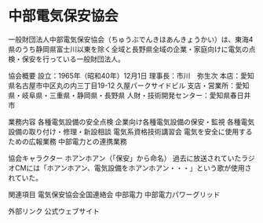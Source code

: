 # 中部電気保安協会

一般財団法人中部電気保安協会（ちゅうぶでんきほあんきょうかい）は、東海4県のうち静岡県富士川以東を除く全域と長野県全域の企業・家庭向けに電気の点検・保安を行っている一般財団法人。

協会概要
設立：1965年（昭和40年）12月1日
理事長：市川　弥生次
本店：愛知県名古屋市中区丸の内三丁目19-12 久屋パークサイドビル
支店・営業所：愛知県・岐阜県・三重県・静岡県・長野県
人財・技術開発センター：愛知県春日井市

業務内容
各種電気設備の安全点検
企業向け各種電気設備の保安・監視
各種電気設備の取り付け・修理・新設相談
電気系資格技術講習会
電気を安全に使用するための広報業務
中部電力との連携業務

協会キャラクター
ホアンホアン（「保安」から命名）
過去に放送されていたラジオCMには「ホアンホアン、電気設備をホアンホアン・・・」という歌が使用されていた。

関連項目
電気保安協会全国連絡会
中部電力
中部電力パワーグリッド

外部リンク
公式ウェブサイト